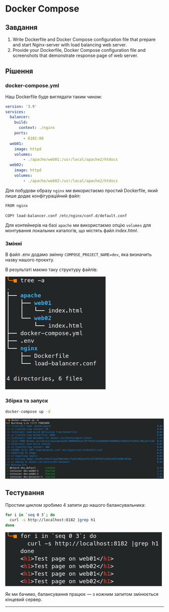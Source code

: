 # Docker Compose

## Завдання
1. Write Dockerfile and Docker Compose configuration file that prepare and start Nginx-server with load balancing web server.
2. Provide your Dockerfile, Docker Compose configuration file and screenshots that demonstrate response page of web server.

## Рішення

### docker-compose.yml


Наш Dockerfile буде виглядати таким чином:

```yaml
version: '3.9'
services:
  balancer:
    build:
      context: ./nginx
    ports:
        - 8182:80
  web01:
    image: httpd
    volumes:
        - ./apache/web01:/usr/local/apache2/htdocs
  web02:
    image: httpd
    volumes:
        - ./apache/web02:/usr/local/apache2/htdocs
```

Для побудови образу `nginx` ми використаємо простий Dockerfile, який лише додає конфігураційний файл:
```docker
FROM nginx

COPY load-balancer.conf /etc/nginx/conf.d/default.conf
```

Для контейнерів на базі `apache` ми використаємо опцію `volumes` для монтування локальних каталогів, що містять файл _index.html_.

### Змінні
В файл .env додамо змінну `COMPOSE_PROJECT_NAME=dev`, яка визначить назву нашого проєкту.

В результаті маємо таку структуру файлів:

<!--
```
tree -a
.
├── apache
│   ├── web01
│   │   └── index.html
│   └── web02
│       └── index.html
├── docker-compose.yml
├── .env
└── nginx
    ├── Dockerfile
    └── load-balancer.conf
```
-->
![](./images/img_001.png)

### Збірка та запуск
```bash
docker-compose up -d
```
<!--
```
[+] Building 1.2s (7/7) FINISHED
 => [internal] load .dockerignore                                                                              0.0s
 => => transferring context: 2B                                                                                0.0s
 => [internal] load build definition from Dockerfile                                                           0.0s
 => => transferring dockerfile: 104B                                                                           0.0s
 => [internal] load metadata for docker.io/library/nginx:latest                                                1.1s
 => [1/2] FROM docker.io/library/nginx@sha256:480868e8c8c797794257e2abd88d0f9a8809b2fe956cbfbc05dcc0bca1f7cd4  0.0s
 => [internal] load build context                                                                              0.0s
 => => transferring context: 40B                                                                               0.0s
 => CACHED [2/2] COPY load-balancer.conf /etc/nginx/conf.d/default.conf                                        0.0s
 => exporting to image                                                                                         0.0s
 => => exporting layers                                                                                        0.0s
 => => writing image sha256:528e3113aa7b0e39b4c75adf1982da155cd7f148766f2265a19931d460c963eb                   0.0s
 => => naming to docker.io/library/dev-balancer                                                                0.0s
[+] Running 4/4
 ✔ Network dev_default       Created                                                                           0.1s
 ✔ Container dev-web02-1     Started                                                                           1.1s
 ✔ Container dev-web01-1     Started                                                                           1.1s
 ✔ Container dev-balancer-1  Started                                                                           1.0s
```
-->
![](./images/img_002.png)


## Тестування

Простим циклом зробимо 4 запити до нашого балансувальника:
```bash
for i in `seq 0 3`; do
  curl -s http://localhost:8182 |grep h1
done
```
<!--
```
    <h1>Test page on dev-apache01</h1>
    <h1>Test page on dev-apache02</h1>
    <h1>Test page on dev-apache01</h1>
    <h1>Test page on dev-apache02</h1>
```
-->

![](./images/img_003.png)

Як ми бачимо, балансування працює — з кожним запитом змінюється кінцевий сервер.

---
